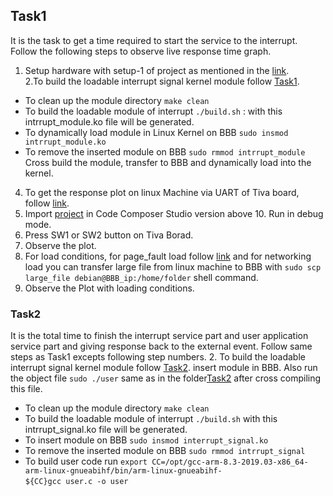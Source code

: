 ## Task1
It is the task to get a time required to start the service to the interrupt. Follow the following steps to observe live response time graph.
1. Setup hardware with setup-1 of project as mentioned in the [link](http://shukra.cedt.iisc.ernet.in/edwiki/Real-time_response_of_the_Embedded_Linux_system_on_BeagleBone_Black_Wireless).<br>
2.To build the loadable interrupt signal kernel module follow [Task1](Task1). <br>
  * To clean up the module directory
      `make clean`
  * To build the loadable module of interrupt
     `./build.sh` : with this intrrupt_module.ko file will be generated.
  * To dynamically load module in Linux Kernel on BBB
     `sudo insmod intrrupt_module.ko`
  * To remove the inserted module on BBB
     `sudo rmmod intrrupt_module`
  Cross build the module, transfer to BBB and dynamically load into the kernel.<br>
4. To get the response plot on linux Machine via UART of Tiva board, follow [link](../plot/).<br>
3. Import [project](atomthreads_on_tivac_interrupt_latency) in Code Composer Studio version above 10. Run in debug mode.<br>
5. Press SW1 or SW2 button on Tiva Borad.<br> 
6. Observe the plot.<br>
7. For load conditions, for page_fault load follow [link](Page_Fault/) and for networking load you can transfer large file from linux machine to BBB with `sudo scp large_file debian@BBB_ip:/home/folder` shell command.<br> 
8. Observe the Plot with loading conditions.<br>









### Task2
It is the total time to finish the interrupt service part and user application service part and giving response back to the external event.
Follow same steps as Task1 excepts following step numbers.
2. To build the loadable interrupt signal kernel module follow [Task2](Task2/). insert module in BBB. Also run the object file `sudo ./user` same as in the folder[Task2](Task2/) after cross compiling this file.<br>

* To clean up the module directory
`make clean`
* To build the loadable module of interrupt
`./build.sh`
with this intrrupt_signal.ko file will be generated.
* To insert module on BBB
`sudo insmod interrupt_signal.ko`
* To remove the inserted module on BBB
`sudo rmmod intrrupt_signal`
* To build user code run
`export CC=/opt/gcc-arm-8.3-2019.03-x86_64-arm-linux-gnueabihf/bin/arm-linux-gnueabihf- `<br>
`${CC}gcc user.c -o user`

